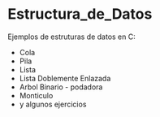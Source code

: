 # Estructura_de_Datos

Ejemplos de estruturas de datos en C:                                                                                       
  - Cola                                                                                                                   
  - Pila                                                                                                                      
  - Lista                                                                                                                
  - Lista Doblemente Enlazada                                                                                                     
  - Arbol Binario - podadora                                                                                                        
  - Monticulo                                                                                                                   
  - y algunos ejercicios                                                
